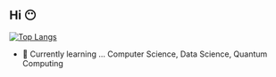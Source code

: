 ## Hi 😶

[![Top Langs](https://github-readme-stats.vercel.app/api/top-langs/?username=H-Tatsuhiro&hide=css,html&langs_count=7)](https://github.com/anuraghazra/github-readme-stats)

- 🌱 Currently learning ... Computer Science, Data Science, Quantum Computing
